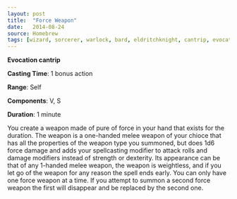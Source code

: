 ```yaml
---
layout: post
title:  "Force Weapon"
date:   2014-08-24
source: Homebrew
tags: [wizard, sorcerer, warlock, bard, eldritchknight, cantrip, evocation]
---
```


**Evocation cantrip**

**Casting Time**: 1 bonus action

**Range**: Self

**Components**: V, S

**Duration**: 1 minute

You create a weapon made of pure of force in your hand that exists for the duration. The weapon is a one-handed melee weapon of your chioce that has all the properties of the weapon type you summoned, but does 1d6 force damage and adds your spellcasting modifier to attack rolls and damage modifiers instead of strength or dexterity. Its appearance can be that of any 1-handed melee weapon, the weapon is weightless, and if you let go of the weapon for any reason the spell ends early. You can only have one force weapon at a time. If you attempt to summon a second force weapon the first will disappear and be replaced by the second one.